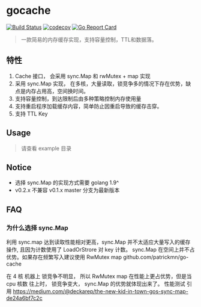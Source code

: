 # gocache

[![Build Status](https://travis-ci.org/huzhongqing/gocache.svg?branch=master)](https://travis-ci.org/huzhongqing/gocache)
[![codecov](https://codecov.io/gh/huzhongqing/gocache/branch/master/graph/badge.svg)](https://codecov.io/gh/huzhongqing/gocache)
[![Go Report Card](https://goreportcard.com/badge/github.com/huzhongqing/gocache)](https://goreportcard.com/report/github.com/huzhongqing/gocache)

> 一款简易的内存缓存实现，支持容量控制，TTL和数据落。

## 特性
1. Cache 接口， 会采用 sync.Map 和 rwMutex + map 实现
2. 采用 sync.Map 实现， 在多核，大量读取，锁竞争多的情况下存在优势，缺点是内存占用高，空间换时间。 
3. 支持容量控制，到达限制后由多种策略控制内存使用量
3. 支持重启程序加载缓存内容，简单防止因重启导致的缓存击穿。
4. 支持 TTL Key 

## Usage

> 请查看 example 目录

## Notice 

- 选择 sync.Map 的实现方式需要 golang 1.9^
- v0.2.x 不兼容 v0.1.x  master 分支为最新版本

## FAQ

### 为什么选择 sync.Map 

利用 sync.map 达到读取性能相对更高，sync.Map 并不太适应大量写入的缓存操作, 且因为计数使用了 LoadOrStrore 对 key 计数。
sync.Map 在空间上并不占优势。如果存在频繁写入建议使用 RwMutex map  github.com/patrickmn/go-cache

在 4 核 机器上 锁竞争不明显， 所以 RwMutex map 在性能上更占优势，但是当 cpu 核数 往上时， 锁竞争变大， sync.Map 的优势就体现出来了。
性能测试 引用 https://medium.com/@deckarep/the-new-kid-in-town-gos-sync-map-de24a6bf7c2c



